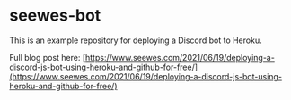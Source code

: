 # seewes-bot

This is an example repository for deploying a Discord bot to Heroku.

Full blog post here: [https://www.seewes.com/2021/06/19/deploying-a-discord-js-bot-using-heroku-and-github-for-free/](https://www.seewes.com/2021/06/19/deploying-a-discord-js-bot-using-heroku-and-github-for-free/)
